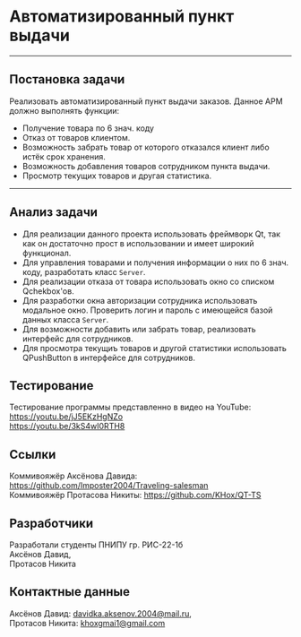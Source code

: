 # Автоматизированный пункт выдачи
___
## Постановка задачи
Реализовать автоматизированный пункт выдачи заказов.
Данное АРМ должно выполнять функции:
- Получение товара по 6 знач. коду
- Отказ от товаров клиентом.
- Возможность забрать товар от которого отказался клиент либо истёк срок хранения.
- Возможность добавления товаров сотрудником пункта выдачи.
- Просмотр текущих товаров и другая статистика.
___
## Анализ задачи
- Для реализации данного проекта использовать фреймворк Qt, так как он достаточно прост в использовании и имеет широкий функционал.
- Для управления товарами и получения информации о них по 6 знач. коду, разработать класс ```Server```.
- Для реализации отказа от товара использовать окно со списком Qchekbox'ов.
- Для разработки окна авторизации сотрудника использовать модальное окно. Проверить логин и пароль с имеющейся базой данных класса ```Server```.
- Для возможности добавить или забрать товар, реализовать интерфейс для сотрудников.
- Для просмотра текущиъ товаров и другой статистики использовать QPushButton в интерфейсе для сотрудников.
## Тестирование
Тестирование программы представленно в видео на YouTube:  
https://youtu.be/jJ5EKzHgNZo  
https://youtu.be/3kS4wI0RTH8
## Ссылки
Коммивояжёр Аксёнова Давида: https://github.com/Imposter2004/Traveling-salesman  
Коммивояжёр Протасова Никиты: https://github.com/KHox/QT-TS
## Разработчики
Разработали студенты ПНИПУ гр. РИС-22-1б  
Аксёнов Давид,  
Протасов Никита
## Контактные данные
Аксёнов Давид: davidka.aksenov.2004@mail.ru,  
Протасов Никита: khoxgmai1@gmail.com
